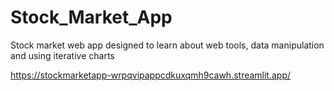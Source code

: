 # Stock_Market_App
Stock market web app designed to learn about web tools, data manipulation and using iterative charts


https://stockmarketapp-wrpqvipappcdkuxqmh9cawh.streamlit.app/
